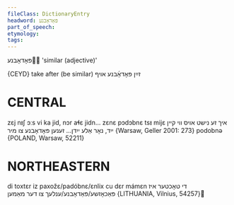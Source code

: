 ```yaml
---
fileClass: DictionaryEntry
headword: פּאָדאָבנע
part_of_speech: 
etymology: 
tags: 
---
```

פּאָדאָבנע
'similar (adjective)'

{CEYD}
take after (be similar) זײַן פּאָדאָ֜בנע אױף

CENTRAL
========

zɛj nᵻʃ ɔːs vi ka jid, nɔr aɬɛ jidn... zɛnɛ pɔdɔbnɛ tsᵻ mijɛ איך זע נישט אויס ווי קיין ייִד, נאָר אַלע ייִדן... זענען פּאָדאָבנע צו מיר {Warsaw, Geller 2001: 273}
podobnə {POLAND, Warsaw, 52211}

NORTHEASTERN
==============

di toxtɛr iz paxožɛ/padóbnɛ/ɛnlix cu dɛr mámɛn די טאָכטער איז פּאַכאָזשע/פּאַדאָבנע/ענלעך צו דער מאַמען {LITHUANIA, Vilnius, 54257}
